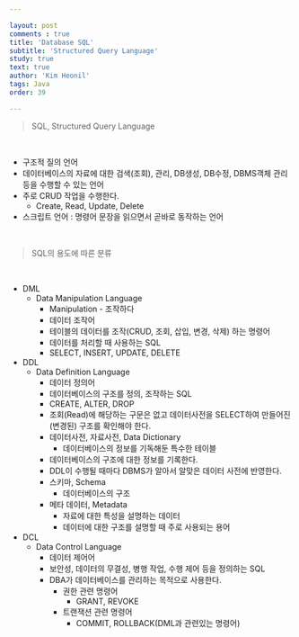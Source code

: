 ```yaml
---

layout: post
comments : true
title: 'Database SQL'
subtitle: 'Structured Query Language'
study: true
text: true
author: 'Kim Heonil'
tags: Java
order: 39

---
```


 

> SQL, Structured Query Language

<br>

- 구조적 질의 언어
- 데이터베이스의 자료에 대한 검색(조회), 관리, DB생성, DB수정, DBMS객체 관리 등을 수행할 수 있는 언어
- 주로 CRUD 작업을 수행한다.
  - Create, Read, Update, Delete
- 스크립트 언어 : 명령어 문장을 읽으면서 곧바로 동작하는 언어

<br>

> SQL의 용도에 따른 분류

<br>

- DML
  - Data Manipulation Language
    - Manipulation - 조작하다
    - 데이터 조작어
    - 테이블의 데이터를 조작(CRUD, 조회, 삽입, 변경, 삭제) 하는 명령어
    - 데이터를 처리할 때 사용하는 SQL
    - SELECT, INSERT, UPDATE, DELETE
- DDL
  - Data Definition Language
    - 데이터 정의어
    - 데이터베이스의 구조를 정의, 조작하는 SQL
    - CREATE, ALTER, DROP
    - 조회(Read)에 해당하는 구문은 없고 데이터사전을 SELECT하여 만들어진(변경된) 구조를 확인해야 한다.
    - 데이터사전, 자료사전, Data Dictionary
      - 데이터베이스의 정보를 기독해둔 특수한 테이블
    - 데이터베이스의 구조에 대한 정보를 기록한다.
    - DDL이 수행될 때마다 DBMS가 알아서 알맞은 데이터 사전에 반영한다.
    - 스키마, Schema
      - 데이터베이스의 구조
    - 메타 데이터, Metadata
      - 자료에 대한 특성을 설명하는 데이터
      - 데이터에 대한 구조를 설명할 때 주로 사용되는 용어
- DCL
  - Data Control Language
    - 데이터 제어어
    - 보안성, 데이터의 무결성, 병행 작업, 수행 제어 등을 정의하는 SQL
    - DBA가 데이터베이스를 관리하는 목적으로 사용한다.
      - 권한 관련 명령어
        - GRANT, REVOKE
      - 트랜잭션 관련 명령어
        - COMMIT, ROLLBACK(DML과 관련있는 명령어)


<br><br>